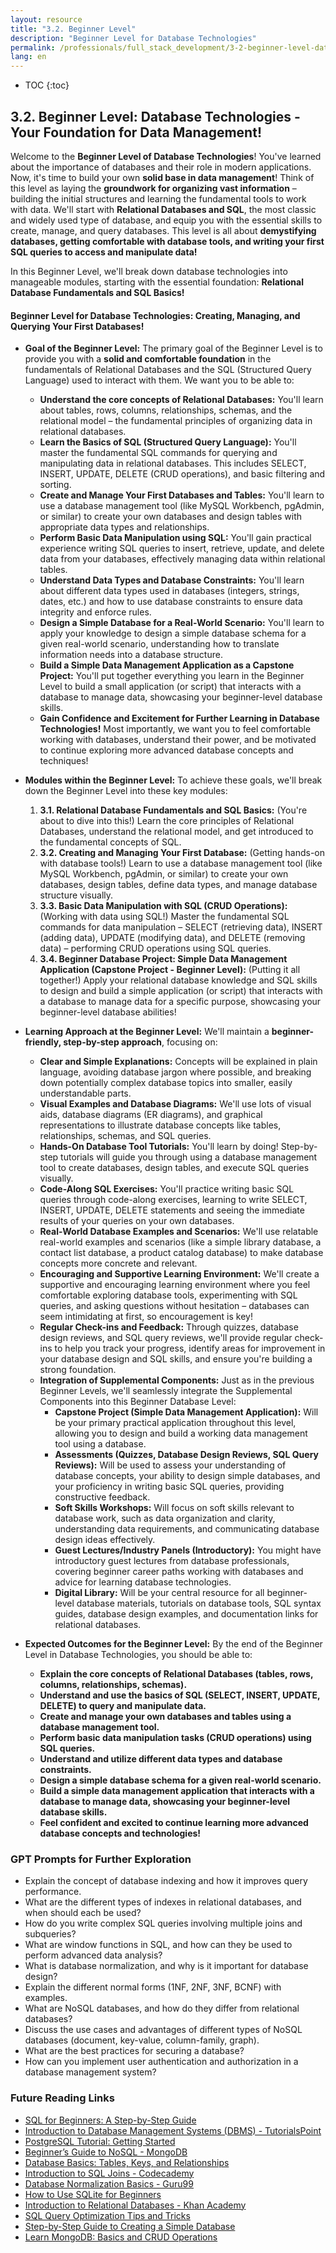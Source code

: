 ```yaml
---
layout: resource
title: "3.2. Beginner Level"
description: "Beginner Level for Database Technologies"
permalink: /professionals/full_stack_development/3-2-beginner-level-database/
lang: en
---
```


* TOC
{:toc}



## 3.2. Beginner Level: Database Technologies - Your Foundation for Data Management!

Welcome to the **Beginner Level of Database Technologies**!  You've learned about the importance of databases and their role in modern applications. Now, it's time to build your own **solid base in data management**! Think of this level as laying the **groundwork for organizing vast information** – building the initial structures and learning the fundamental tools to work with data. We'll start with **Relational Databases and SQL**, the most classic and widely used type of database, and equip you with the essential skills to create, manage, and query databases. This level is all about **demystifying databases, getting comfortable with database tools, and writing your first SQL queries to access and manipulate data!**

In this Beginner Level, we'll break down database technologies into manageable modules, starting with the essential foundation: **Relational Database Fundamentals and SQL Basics!**

#### Beginner Level for Database Technologies:  Creating, Managing, and Querying Your First Databases!

*   **Goal of the Beginner Level:** The primary goal of the Beginner Level is to provide you with a **solid and comfortable foundation** in the fundamentals of Relational Databases and the SQL (Structured Query Language) used to interact with them. We want you to be able to:

    *   **Understand the core concepts of Relational Databases:** You'll learn about tables, rows, columns, relationships, schemas, and the relational model – the fundamental principles of organizing data in relational databases.
    *   **Learn the Basics of SQL (Structured Query Language):** You'll master the fundamental SQL commands for querying and manipulating data in relational databases. This includes SELECT, INSERT, UPDATE, DELETE (CRUD operations), and basic filtering and sorting.
    *   **Create and Manage Your First Databases and Tables:** You'll learn to use a database management tool (like MySQL Workbench, pgAdmin, or similar) to create your own databases and design tables with appropriate data types and relationships.
    *   **Perform Basic Data Manipulation using SQL:** You'll gain practical experience writing SQL queries to insert, retrieve, update, and delete data from your databases, effectively managing data within relational tables.
    *   **Understand Data Types and Database Constraints:** You'll learn about different data types used in databases (integers, strings, dates, etc.) and how to use database constraints to ensure data integrity and enforce rules.
    *   **Design a Simple Database for a Real-World Scenario:** You'll learn to apply your knowledge to design a simple database schema for a given real-world scenario, understanding how to translate information needs into a database structure.
    *   **Build a Simple Data Management Application as a Capstone Project:** You'll put together everything you learn in the Beginner Level to build a small application (or script) that interacts with a database to manage data, showcasing your beginner-level database skills.
    *   **Gain Confidence and Excitement for Further Learning in Database Technologies!** Most importantly, we want you to feel comfortable working with databases, understand their power, and be motivated to continue exploring more advanced database concepts and techniques!

*   **Modules within the Beginner Level:** To achieve these goals, we'll break down the Beginner Level into these key modules:

    1.  **3.1. Relational Database Fundamentals and SQL Basics:** (You're about to dive into this!) Learn the core principles of Relational Databases, understand the relational model, and get introduced to the fundamental concepts of SQL.
    2.  **3.2. Creating and Managing Your First Database:** (Getting hands-on with database tools!) Learn to use a database management tool (like MySQL Workbench, pgAdmin, or similar) to create your own databases, design tables, define data types, and manage database structure visually.
    3.  **3.3. Basic Data Manipulation with SQL (CRUD Operations):** (Working with data using SQL!) Master the fundamental SQL commands for data manipulation – SELECT (retrieving data), INSERT (adding data), UPDATE (modifying data), and DELETE (removing data) – performing CRUD operations using SQL queries.
    4.  **3.4. Beginner Database Project: Simple Data Management Application (Capstone Project - Beginner Level):** (Putting it all together!) Apply your relational database knowledge and SQL skills to design and build a simple application (or script) that interacts with a database to manage data for a specific purpose, showcasing your beginner-level database abilities!

*   **Learning Approach at the Beginner Level:** We'll maintain a **beginner-friendly, step-by-step approach**, focusing on:

    *   **Clear and Simple Explanations:** Concepts will be explained in plain language, avoiding database jargon where possible, and breaking down potentially complex database topics into smaller, easily understandable parts.
    *   **Visual Examples and Database Diagrams:** We'll use lots of visual aids, database diagrams (ER diagrams), and graphical representations to illustrate database concepts like tables, relationships, schemas, and SQL queries.
    *   **Hands-On Database Tool Tutorials:** You'll learn by doing!  Step-by-step tutorials will guide you through using a database management tool to create databases, design tables, and execute SQL queries visually.
    *   **Code-Along SQL Exercises:** You'll practice writing basic SQL queries through code-along exercises, learning to write SELECT, INSERT, UPDATE, DELETE statements and seeing the immediate results of your queries on your own databases.
    *   **Real-World Database Examples and Scenarios:** We'll use relatable real-world examples and scenarios (like a simple library database, a contact list database, a product catalog database) to make database concepts more concrete and relevant.
    *   **Encouraging and Supportive Learning Environment:** We'll create a supportive and encouraging learning environment where you feel comfortable exploring database tools, experimenting with SQL queries, and asking questions without hesitation – databases can seem intimidating at first, so encouragement is key!
    *   **Regular Check-ins and Feedback:** Through quizzes, database design reviews, and SQL query reviews, we'll provide regular check-ins to help you track your progress, identify areas for improvement in your database design and SQL skills, and ensure you're building a strong foundation.
    *   **Integration of Supplemental Components:** Just as in the previous Beginner Levels, we'll seamlessly integrate the Supplemental Components into this Beginner Database Level:
        *   **Capstone Project (Simple Data Management Application):** Will be your primary practical application throughout this level, allowing you to design and build a working data management tool using a database.
        *   **Assessments (Quizzes, Database Design Reviews, SQL Query Reviews):** Will be used to assess your understanding of database concepts, your ability to design simple databases, and your proficiency in writing basic SQL queries, providing constructive feedback.
        *   **Soft Skills Workshops:** Will focus on soft skills relevant to database work, such as data organization and clarity, understanding data requirements, and communicating database design ideas effectively.
        *   **Guest Lectures/Industry Panels (Introductory):** You might have introductory guest lectures from database professionals, covering beginner career paths working with databases and advice for learning database technologies.
        *   **Digital Library:** Will be your central resource for all beginner-level database materials, tutorials on database tools, SQL syntax guides, database design examples, and documentation links for relational databases.

*   **Expected Outcomes for the Beginner Level:** By the end of the Beginner Level in Database Technologies, you should be able to:

    *   **Explain the core concepts of Relational Databases (tables, rows, columns, relationships, schemas).**
    *   **Understand and use the basics of SQL (SELECT, INSERT, UPDATE, DELETE) to query and manipulate data.**
    *   **Create and manage your own databases and tables using a database management tool.**
    *   **Perform basic data manipulation tasks (CRUD operations) using SQL queries.**
    *   **Understand and utilize different data types and database constraints.**
    *   **Design a simple database schema for a given real-world scenario.**
    *   **Build a simple data management application that interacts with a database to manage data, showcasing your beginner-level database skills.**
    *   **Feel confident and excited to continue learning more advanced database concepts and technologies!**

 ### GPT Prompts for Further Exploration

- Explain the concept of database indexing and how it improves query performance.
- What are the different types of indexes in relational databases, and when should each be used?
- How do you write complex SQL queries involving multiple joins and subqueries?
- What are window functions in SQL, and how can they be used to perform advanced data analysis?
- What is database normalization, and why is it important for database design?
- Explain the different normal forms (1NF, 2NF, 3NF, BCNF) with examples.
- What are NoSQL databases, and how do they differ from relational databases?
- Discuss the use cases and advantages of different types of NoSQL databases (document, key-value, column-family, graph).
- What are the best practices for securing a database?
- How can you implement user authentication and authorization in a database management system?

### Future Reading Links

- [SQL for Beginners: A Step-by-Step Guide](https://www.datacamp.com/learn/sql-for-beginners)
- [Introduction to Database Management Systems (DBMS) - TutorialsPoint](https://www.tutorialspoint.com/dbms/index.htm)
- [PostgreSQL Tutorial: Getting Started](https://www.postgresql.org/docs/current/tutorial.html)
- [Beginner’s Guide to NoSQL - MongoDB](https://www.mongodb.com/nosql-explained)
- [Database Basics: Tables, Keys, and Relationships](https://www.geeksforgeeks.org/database-keys-candidate-super-primary-alternate-and-foreign/)
- [Introduction to SQL Joins - Codecademy](https://www.codecademy.com/learn/sql-table-transformation)
- [Database Normalization Basics - Guru99](https://www.guru99.com/database-normalization.html)
- [How to Use SQLite for Beginners](https://www.sqlitetutorial.net/)
- [Introduction to Relational Databases - Khan Academy](https://www.khanacademy.org/computing/computer-programming/sql)
- [SQL Query Optimization Tips and Tricks](https://towardsdatascience.com/sql-query-optimization-tips-9dcb3b542749)
- [Step-by-Step Guide to Creating a Simple Database](https://www.digitalocean.com/community/tutorials/how-to-create-a-database)
- [Learn MongoDB: Basics and CRUD Operations](https://university.mongodb.com/)

